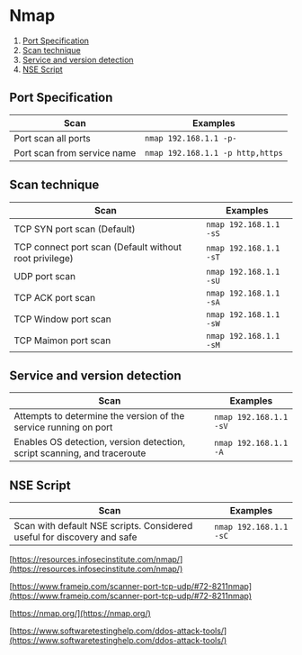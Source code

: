 

# Nmap

1. [Port Specification](#port-specification)
2. [Scan technique](#scan-technique)
3. [Service and version detection](#service-and-version-detection)
4. [NSE Script](#nse-script)

## Port Specification
Scan | Examples
------ | --------
Port scan all ports | `nmap 192.168.1.1 -p-`
Port scan from service name | `nmap 192.168.1.1 -p http,https`

## Scan technique
Scan | Examples
------ | --------
TCP SYN port scan (Default) |`nmap 192.168.1.1 -sS`
  TCP connect port scan (Default without root privilege) | `nmap 192.168.1.1 -sT`
UDP port scan | `nmap 192.168.1.1 -sU`
TCP ACK port scan | `nmap 192.168.1.1 -sA`
TCP Window port scan | `nmap 192.168.1.1 -sW`
TCP Maimon port scan | `nmap 192.168.1.1 -sM`

## Service and version detection
Scan | Examples
------ | --------
Attempts to determine the version of the service running on port | `nmap 192.168.1.1 -sV`
Enables OS detection, version detection, script scanning, and traceroute | `nmap 192.168.1.1 -A`


## NSE Script
Scan | Examples
------ | --------
Scan with default NSE scripts. Considered useful for discovery and safe | `nmap 192.168.1.1 -sC`



[https://resources.infosecinstitute.com/nmap/](https://resources.infosecinstitute.com/nmap/)

[https://www.frameip.com/scanner-port-tcp-udp/#72-8211nmap](https://www.frameip.com/scanner-port-tcp-udp/#72-8211nmap)


[https://nmap.org/](https://nmap.org/)



[https://www.softwaretestinghelp.com/ddos-attack-tools/](https://www.softwaretestinghelp.com/ddos-attack-tools/)
<!--stackedit_data:
eyJoaXN0b3J5IjpbLTc2NTY1NzM2MiwyNjg0OTY0NzMsMTk2Nz
MxNTkzNywtMTYwMzQwNjQ4Nl19
-->